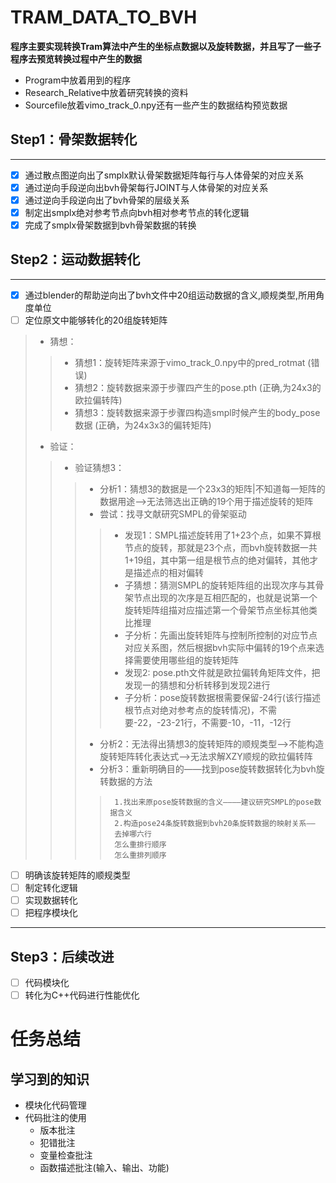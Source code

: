 # TRAM_DATA_TO_BVH
**程序主要实现转换Tram算法中产生的坐标点数据以及旋转数据，并且写了一些子程序去预览转换过程中产生的数据**





- Program中放着用到的程序
- Research_Relative中放着研究转换的资料
- Sourcefile放着vimo_track_0.npy还有一些产生的数据结构预览数据

## Step1：骨架数据转化

---
- [x] 通过散点图逆向出了smplx默认骨架数据矩阵每行与人体骨架的对应关系
- [x] 通过逆向手段逆向出bvh骨架每行JOINT与人体骨架的对应关系
- [x] 通过逆向手段逆向出了bvh骨架的层级关系
- [x] 制定出smplx绝对参考节点向bvh相对参考节点的转化逻辑   
- [x] 完成了smplx骨架数据到bvh骨架数据的转换
## Step2：运动数据转化
---
- [x] 通过blender的帮助逆向出了bvh文件中20组运动数据的含义,顺规类型,所用角度单位
- [ ] 定位原文中能够转化的20组旋转矩阵
> - 猜想：
>> - 猜想1：旋转矩阵来源于vimo_track_0.npy中的pred_rotmat (错误)
>> - 猜想2：旋转数据来源于步骤四产生的pose.pth (正确,为24x3的欧拉偏转阵)
>> - 猜想3：旋转数据来源于步骤四构造smpl时候产生的body_pose数据 (正确，为24x3x3的偏转矩阵)
> - 验证：
>> - 验证猜想3：
>>> - 分析1：猜想3的数据是一个23x3的矩阵|不知道每一矩阵的数据用途-->无法筛选出正确的19个用于描述旋转的矩阵
>>> - 尝试：找寻文献研究SMPL的骨架驱动
>>>> - 发现1：SMPL描述旋转用了1+23个点，如果不算根节点的旋转，那就是23个点，而bvh旋转数据一共1+19组，其中第一组是根节点的绝对偏转，其他才是描述点的相对偏转
>>>> - 子猜想：猜测SMPL的旋转矩阵组的出现次序与其骨架节点出现的次序是互相匹配的，也就是说第一个旋转矩阵组描对应描述第一个骨架节点坐标其他类比推理
>>>> - 子分析：先画出旋转矩阵与控制所控制的对应节点对应关系图，然后根据bvh实际中偏转的19个点来选择需要使用哪些组的旋转矩阵
>>>> - 发现2: pose.pth文件就是欧拉偏转角矩阵文件，把发现一的猜想和分析转移到发现2进行
>>>> - 子分析：pose旋转数据根需要保留-24行(该行描述根节点对绝对参考点的旋转情况)，不需要-22，-23-21行，不需要-10，-11，-12行
>>> - 分析2：无法得出猜想3的旋转矩阵的顺规类型-->不能构造旋转矩阵转化表达式-->无法求解XZY顺规的欧拉偏转阵
>>> - 分析3：重新明确目的——找到pose旋转数据转化为bvh旋转数据的方法
>>>  
>>>>      1.找出来原pose旋转数据的含义————建议研究SMPL的pose数据含义
>>>>      2.构造pose24条旋转数据到bvh20条旋转数据的映射关系——
>>>>      去掉哪六行
>>>>      怎么重排行顺序
>>>>      怎么重排列顺序
- [ ] 明确该旋转矩阵的顺规类型
- [ ] 制定转化逻辑
- [ ] 实现数据转化
- [ ] 把程序模块化

---
## Step3：后续改进
- [ ] 代码模块化
- [ ] 转化为C++代码进行性能优化
# 任务总结
## 学习到的知识
- 模块化代码管理
- 代码批注的使用
  - 版本批注
  - 犯错批注
  - 变量检查批注
  - 函数描述批注(输入、输出、功能)
